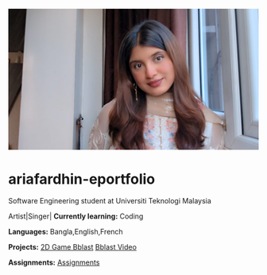 ![Me](https://github.com/ariafardhin/ariafardhin-eportfolio/blob/main/Aria.jpg?raw=true)

# ariafardhin-eportfolio
Software Engineering student at Universiti Teknologi Malaysia

Artist|Singer|
**Currently learning:** Coding

**Languages:** Bangla,English,French


**Projects:**
[2D Game Bblast](https://drive.google.com/drive/folders/1S8GCHqWRjC4F3QuRmtaj6rX78NCADCdJ?usp=sharing)
[Bblast Video](https://drive.google.com/drive/folders/1u-57my_PtBqDCWX-osvqq72dg7oTJguy?usp=sharing)

**Assignments:**
[Assignments](https://drive.google.com/drive/folders/16BlcmOyiutN-t-SG3-Gam1HTjhFwI4vz?usp=sharing)
